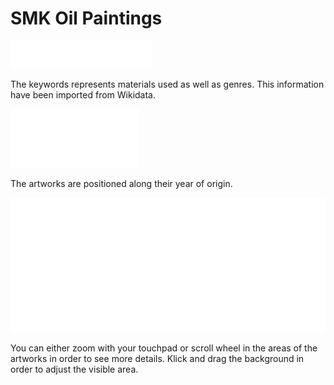 # SMK Oil Paintings

![tags](img/infobar_tags.svg)

The keywords represents materials used as well as genres. This information have been imported from Wikidata.

![time](img/infobar_time.svg)

The artworks are positioned along their year of origin.

![time](img/infobar_scroll.svg)

You can either zoom with your touchpad or scroll wheel in the areas of the artworks in order to see more details. Klick and drag the background in order to adjust the visible area.
